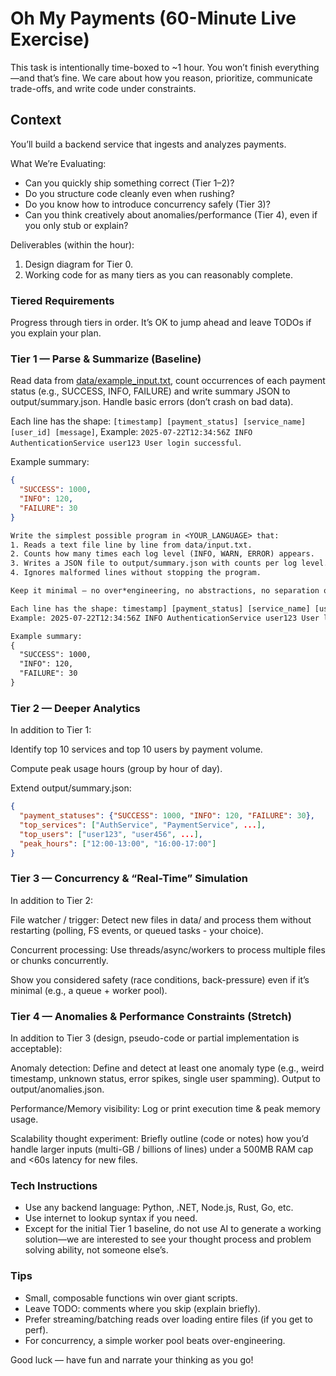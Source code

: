 # Oh My Payments (60-Minute Live Exercise)

This task is intentionally time-boxed to ~1 hour. You won’t finish everything—and that’s fine. We care about how you reason, prioritize, communicate trade-offs, and write code under constraints.

## Context

You’ll build a backend service that ingests and analyzes payments.

What We’re Evaluating:

- Can you quickly ship something correct (Tier 1–2)?
- Do you structure code cleanly even when rushing?
- Do you know how to introduce concurrency safely (Tier 3)?
- Can you think creatively about anomalies/performance (Tier 4), even if you only stub or explain?

Deliverables (within the hour):

1. Design diagram for Tier 0.
2. Working code for as many tiers as you can reasonably complete.

### Tiered Requirements

Progress through tiers in order. It’s OK to jump ahead and leave TODOs if you explain your plan.

### Tier 1 — Parse & Summarize (Baseline)

Read data from [data/example_input.txt](./data/example_input.txt), count occurrences of each payment status (e.g., SUCCESS, INFO, FAILURE) and write summary JSON to output/summary.json. Handle basic errors (don’t crash on bad data).

Each line has the shape: `[timestamp] [payment_status] [service_name] [user_id] [message]`, Example: `2025-07-22T12:34:56Z INFO AuthenticationService user123 User login successful`.

Example summary:

```json
{
  "SUCCESS": 1000,
  "INFO": 120,
  "FAILURE": 30
}
```

```txt
Write the simplest possible program in <YOUR_LANGUAGE> that:
1. Reads a text file line by line from data/input.txt.
2. Counts how many times each log level (INFO, WARN, ERROR) appears.
3. Writes a JSON file to output/summary.json with counts per log level.
4. Ignores malformed lines without stopping the program.

Keep it minimal — no over*engineering, no abstractions, no separation of concerns.

Each line has the shape: timestamp] [payment_status] [service_name] [user_id] [message]
Example: 2025-07-22T12:34:56Z INFO AuthenticationService user123 User login successful

Example summary:
{
  "SUCCESS": 1000,
  "INFO": 120,
  "FAILURE": 30
}
```


### Tier 2 — Deeper Analytics
In addition to Tier 1:

Identify top 10 services and top 10 users by payment volume.

Compute peak usage hours (group by hour of day).

Extend output/summary.json:
``` json
{
  "payment_statuses": {"SUCCESS": 1000, "INFO": 120, "FAILURE": 30},
  "top_services": ["AuthService", "PaymentService", ...],
  "top_users": ["user123", "user456", ...],
  "peak_hours": ["12:00-13:00", "16:00-17:00"]
}
```

### Tier 3 — Concurrency & “Real-Time” Simulation
In addition to Tier 2:

File watcher / trigger: Detect new files in data/ and process them without restarting (polling, FS events, or queued tasks - your choice).

Concurrent processing: Use threads/async/workers to process multiple files or chunks concurrently.

Show you considered safety (race conditions, back-pressure) even if it’s minimal (e.g., a queue + worker pool).

### Tier 4 — Anomalies & Performance Constraints (Stretch)
In addition to Tier 3 (design, pseudo-code or partial implementation is acceptable):

Anomaly detection: Define and detect at least one anomaly type (e.g., weird timestamp, unknown status, error spikes, single user spamming). Output to output/anomalies.json.

Performance/Memory visibility: Log or print execution time & peak memory usage.

Scalability thought experiment: Briefly outline (code or notes) how you’d handle larger inputs (multi-GB / billions of lines) under a 500MB RAM cap and <60s latency for new files.

### Tech Instructions
- Use any backend language: Python, .NET, Node.js, Rust, Go, etc.
- Use internet to lookup syntax if you need.
- Except for the initial Tier 1 baseline, do not use AI to generate a working solution—we are interested to see your thought process and problem solving ability, not someone else’s.

### Tips
- Small, composable functions win over giant scripts.
- Leave TODO: comments where you skip (explain briefly).
- Prefer streaming/batching reads over loading entire files (if you get to perf).
- For concurrency, a simple worker pool beats over-engineering.

Good luck — have fun and narrate your thinking as you go!
